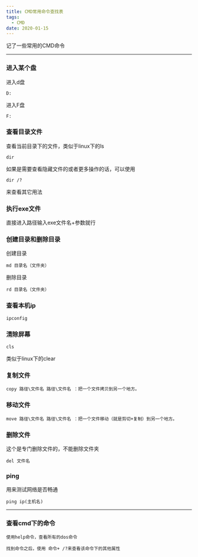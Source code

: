 ```yaml
---
title: CMD常用命令查找表
tags:
  - CMD
date: 2020-01-15
---
```


记了一些常用的CMD命令

<!-- more -->

---
### 进入某个盘
进入d盘

```
D:
```
进入F盘

```
F:
```
### 查看目录文件
查看当前目录下的文件，类似于linux下的ls
```
dir
```
如果是需要查看隐藏文件的或者更多操作的话，可以使用
```
dir /?
```
来查看其它用法


### 执行exe文件

直接进入路径输入exe文件名+参数就行

### 创建目录和删除目录
创建目录
```
md 目录名（文件夹）
```
删除目录
```
rd 目录名（文件夹）
```
### 查看本机ip
```
ipconfig
```
### 清除屏幕
```
cls
```
类似于linux下的clear
### 复制文件
```
copy 路径\文件名 路径\文件名 ：把一个文件拷贝到另一个地方。
```
### 移动文件
```
move 路径\文件名 路径\文件名 ：把一个文件移动（就是剪切+复制）到另一个地方。
```
### 删除文件
这个是专门删除文件的，不能删除文件夹
```
del 文件名
```
### ping
用来测试网络是否畅通
```
ping ip(主机名)
```
-----------------
### 查看cmd下的命令
```
使用help命令，查看所有的dos命令
```
```
找到命令之后，使用 命令+ /?来查看该命令下的其他属性
```


